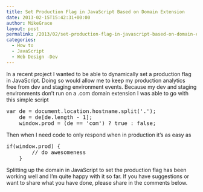 ```yaml
---
title: Set Production Flag in JavaScript Based on Domain Extension
date: 2013-02-15T15:42:31+00:00
author: MikeGrace
layout: post
permalink: /2013/02/set-production-flag-in-javascript-based-on-domain-extension/
categories:
  - How to
  - JavaScript
  - Web Design -Dev
---
```

In a recent project I wanted to be able to dynamically set a production flag in JavaScript. Doing so would allow me to keep my production analytics free from dev and staging environment events. Because my dev and staging environments don&#8217;t run on a .com domain extension I was able to go with this simple script

<pre lang='javascript'>var de = document.location.hostname.split('.');
    de = de[de.length - 1];
    window.prod = (de == 'com') ? true : false;
</pre>

Then when I need code to only respond when in production it&#8217;s as easy as

<pre lang='javascript'>if(window.prod) {
        // do awesomeness
    }
</pre>

Splitting up the domain in JavaScript to set the production flag has been working well and I&#8217;m quite happy with it so far. If you have suggestions or want to share what you have done, please share in the comments below.